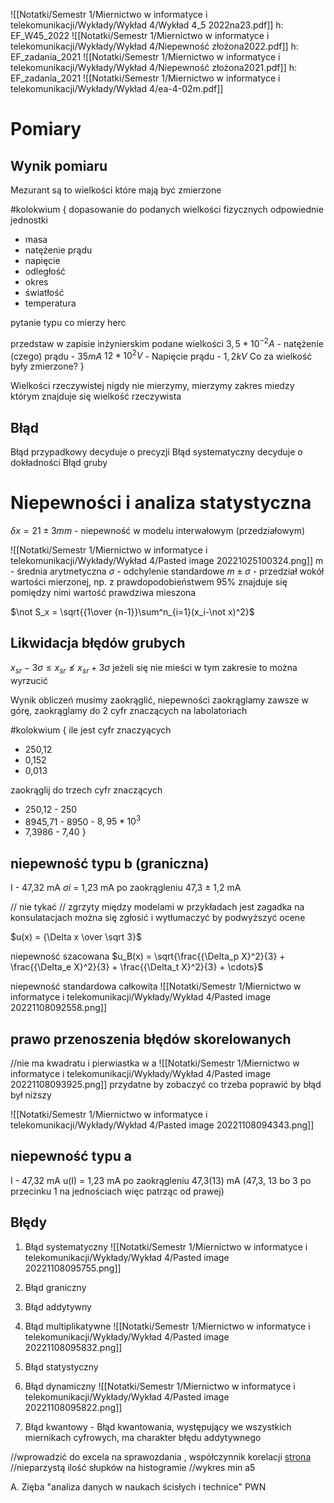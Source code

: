 ![[Notatki/Semestr 1/Miernictwo w informatyce i telekomunikacji/Wykłady/Wykład 4/Wykład 4_5 2022na23.pdf]] h: EF_W45_2022
![[Notatki/Semestr 1/Miernictwo w informatyce i telekomunikacji/Wykłady/Wykład 4/Niepewność złożona2022.pdf]] h: EF_zadania_2021
![[Notatki/Semestr 1/Miernictwo w informatyce i telekomunikacji/Wykłady/Wykład 4/Niepewność złożona2021.pdf]] h: EF_zadania_2021
![[Notatki/Semestr 1/Miernictwo w informatyce i telekomunikacji/Wykłady/Wykład 4/ea-4-02m.pdf]]

# Pomiary
## Wynik pomiaru

Mezurant są to wielkości które mają być zmierzone

#kolokwium {
dopasowanie do podanych wielkości fizycznych odpowiednie jednostki
- masa
- natężenie prądu
- napięcie
- odległość
- okres
- światłość
- temperatura

pytanie typu co mierzy herc

przedstaw w zapisie inżynierskim podane wielkości
$3,5 * 10^{-2} A$ - natężenie (czego) prądu - $35 mA$
$12 * 10^2 V$ - Napięcie prądu - $1,2 kV$
Co za wielkość były zmierzone?
}

Wielkości rzeczywistej nigdy nie mierzymy, mierzymy zakres miedzy którym znajduje się wielkość rzeczywista

## Błąd
Błąd przypadkowy decyduje o precyzji
Błąd systematyczny decyduje o dokładności
Błąd gruby

# Niepewności i analiza statystyczna

$\delta x = 21\pm3 mm$  - niepewność w modelu interwałowym (przedziałowym)

![[Notatki/Semestr 1/Miernictwo w informatyce i telekomunikacji/Wykłady/Wykład 4/Pasted image 20221025100324.png]] 
m - średnia arytmetyczna
$\sigma$ - odchylenie standardowe
$m\pm \sigma$ - przedział wokół wartości mierzonej, np. z prawdopodobieństwem 95% znajduje się pomiędzy nimi wartość prawdziwa mieszona



$\not S_x = \sqrt{{1\over {n-1}}\sum^n_{i=1}(x_i-\not x)^2}$    

## Likwidacja błędów grubych
$x_{sr} - 3\sigma \leq x_{sr} \not\leq x_{sr} + 3\sigma$ 
jeżeli się nie mieści w tym zakresie to można wyrzucić

Wynik obliczeń musimy zaokrąglić, niepewności zaokrąglamy zawsze w górę, zaokrąglamy do 2 cyfr znaczących na labolatoriach

#kolokwium {
ile jest cyfr znaczyących
- 250,12
- 0,152
- 0,013

zaokrąglij do trzech cyfr znaczących
- 250,12 - 250
- 8945,71 - 8950 - $8,95*10^3$
- 7,3986 - 7,40
}



## niepewność typu b (graniczna)
I - 47,32 mA    $\sigma i$ = 1,23 mA
po zaokrągleniu 47,3 $\pm$ 1,2 mA

// nie tykać
// zgrzyty między modelami  w przykładach jest zagadka na konsulatacjach można się zgłosić i wytłumaczyć by podwyższyć ocene

$u(x) = {\Delta x \over \sqrt 3}$ 

niepewność szacowana
$u_B(x) = \sqrt{\frac{{\Delta_p X}^2}{3} + \frac{{\Delta_e X}^2}{3} + \frac{{\Delta_t X}^2}{3} + \cdots}$ 

niepewność standardowa całkowita
![[Notatki/Semestr 1/Miernictwo w informatyce i telekomunikacji/Wykłady/Wykład 4/Pasted image 20221108092558.png]]

## prawo przenoszenia błędów skorelowanych
//nie ma kwadratu i pierwiastka w a
![[Notatki/Semestr 1/Miernictwo w informatyce i telekomunikacji/Wykłady/Wykład 4/Pasted image 20221108093925.png]]
przydatne by zobaczyć co trzeba poprawić by błąd był niższy

![[Notatki/Semestr 1/Miernictwo w informatyce i telekomunikacji/Wykłady/Wykład 4/Pasted image 20221108094343.png]]



## niepewność typu a
I - 47,32 mA    u(I) = 1,23 mA
po zaokrągleniu 47,3(13) mA (47,3, 13 bo 3 po przecinku 1 na jednościach więc patrząc od prawej)




## Błędy

1. Błąd systematyczny 
   ![[Notatki/Semestr 1/Miernictwo w informatyce i telekomunikacji/Wykłady/Wykład 4/Pasted image 20221108095755.png]]
   
2. Błąd graniczny
3. Błąd addytywny
4. Błąd multiplikatywne
   ![[Notatki/Semestr 1/Miernictwo w informatyce i telekomunikacji/Wykłady/Wykład 4/Pasted image 20221108095832.png]]
5. Błąd statystyczny
6. Błąd dynamiczny
   ![[Notatki/Semestr 1/Miernictwo w informatyce i telekomunikacji/Wykłady/Wykład 4/Pasted image 20221108095822.png]]
7. Błąd kwantowy - Błąd kwantowania, występujący we wszystkich miernikach cyfrowych, ma charakter błędu addytywnego

//wprowadzić do excela na sprawozdania , współczynnik korelacji
[strona](https://www.statsoft.pl/textbook)
//nieparzystą ilość słupków na histogramie
//wykres min a5

A. Zięba "analiza danych w naukach ścisłych i technice" PWN






